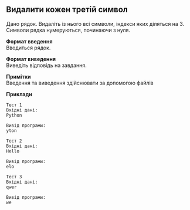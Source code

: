 ## Видалити кожен третій символ
Дано рядок. Видаліть із нього всі символи, індекси яких діляться на 3. Символи рядка 
нумеруються, починаючи з нуля.

**Формат введення**  
Вводиться рядок.

**Формат виведення**  
Виведіть відповідь на завдання.

**Примітки**  
Введення та виведення здійснювати за допомогою файлів

**Приклади**  

```
Тест 1
Вхідні дані:
Python

Вивід програми:
yton

Тест 2
Вхідні дані:
Hello

Вивід програми:
elo

Тест 3
Вхідні дані:
qwer

Вивід програми:
we
```